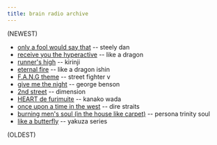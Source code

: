 ```yaml
---
title: brain radio archive
---
```


(NEWEST)

- [only a fool would say that](https://www.youtube.com/watch?v=Hvz0TOm0zgI) -- steely dan
- [receive you the hyperactive](https://www.youtube.com/watch?v=90zWq5r7zc8) -- like a dragon
- [runner's high](https://www.youtube.com/watch?v=X8_IDTXiduo) -- kirinji
- [eternal fire](https://www.youtube.com/watch?v=ylZjg4HTogQ) -- like a dragon ishin
- [F.A.N.G theme](https://www.youtube.com/watch?v=6hU6VQpmzjY) -- street fighter v
- [give me the night](https://www.youtube.com/watch?v=FIF7wKJb2iU) -- george benson
- [2nd street](https://www.youtube.com/watch?v=RhFpDOyohu0) -- dimension
- [HEART de furimuite](https://www.youtube.com/watch?v=ouoOXDrTsGY) -- kanako wada
- [once upon a time in the west](https://www.youtube.com/watch?v=O78v_GhEtgk) -- dire straits
- [burning men's soul (in the house like carpet)](https://www.youtube.com/watch?v=6plVf2T6AOo) -- persona trinity soul
- [like a butterfly](https://www.youtube.com/watch?v=kcI0nt0NbiI) -- yakuza series

(OLDEST)
